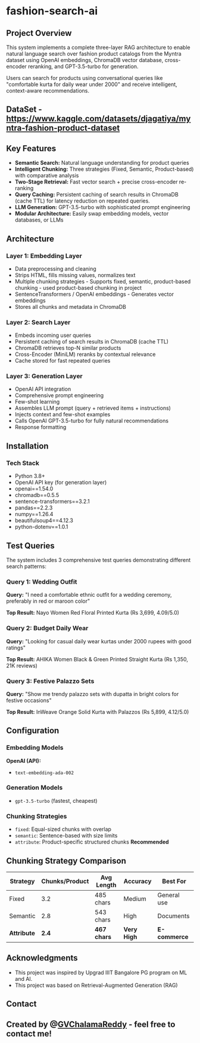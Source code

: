 # fashion-search-ai
## Project Overview

This system implements a complete three-layer RAG architecture to enable natural language search over fashion product catalogs from the Myntra dataset using OpenAI embeddings, ChromaDB vector database, cross-encoder reranking, and GPT-3.5-turbo for generation.

Users can search for products using conversational queries like "comfortable kurta for daily wear under 2000" and receive intelligent, context-aware recommendations.

## DataSet - https://www.kaggle.com/datasets/djagatiya/myntra-fashion-product-dataset

## Key Features

- **Semantic Search:** Natural language understanding for product queries
- **Intelligent Chunking:** Three strategies (Fixed, Semantic, Product-based) with comparative analysis
- **Two-Stage Retrieval:** Fast vector search + precise cross-encoder re-ranking
- **Query Caching:** Persistent caching of search results in ChromaDB (cache TTL) for latency reduction on repeated queries.
- **LLM Generation:** GPT-3.5-turbo with sophisticated prompt engineering
- **Modular Architecture:** Easily swap embedding models, vector databases, or LLMs


## Architecture

### Layer 1: Embedding Layer
- Data preprocessing and cleaning
- Strips HTML, fills missing values, normalizes text
- Multiple chunking strategies - Supports fixed, semantic, product-based chunking - used product-based chunking  in project
- SentenceTransformers / OpenAI embeddings - Generates vector embeddings
- Stores all chunks and metadata in ChromaDB

### Layer 2: Search Layer
- Embeds incoming user queries
- Persistent caching of search results in ChromaDB (cache TTL)
- ChromaDB retrieves top-N similar products
- Cross-Encoder (MiniLM) reranks by contextual relevance
- Cache stored for fast repeated queries

### Layer 3: Generation Layer
- OpenAI API integration
- Comprehensive prompt engineering
- Few-shot learning
- Assembles LLM prompt (query + retrieved items + instructions)
- Injects context and few-shot examples
- Calls OpenAI GPT-3.5-turbo for fully natural recommendations
- Response formatting

## Installation

### Tech Stack
- Python 3.8+
- OpenAI API key (for generation layer)
- openai==1.54.0 
- chromadb==0.5.5 
- sentence-transformers==3.2.1 
- pandas==2.2.3 
- numpy==1.26.4 
- beautifulsoup4==4.12.3 
- python-dotenv==1.0.1

## Test Queries

The system includes 3 comprehensive test queries demonstrating different search patterns:

### Query 1: Wedding Outfit
**Query:** "I need a comfortable ethnic outfit for a wedding ceremony, preferably in red or maroon color"

**Top Result:** Nayo Women Red Floral Printed Kurta (Rs 3,699, 4.09/5.0)

### Query 2: Budget Daily Wear
**Query:** "Looking for casual daily wear kurtas under 2000 rupees with good ratings"

**Top Result:** AHIKA Women Black & Green Printed Straight Kurta (Rs 1,350, 21K reviews)

### Query 3: Festive Palazzo Sets
**Query:** "Show me trendy palazzo sets with dupatta in bright colors for festive occasions"

**Top Result:** InWeave Orange Solid Kurta with Palazzos (Rs 5,899, 4.12/5.0)

## Configuration

### Embedding Models
**OpenAI (API):**
- `text-embedding-ada-002`

### Generation Models
- `gpt-3.5-turbo` (fastest, cheapest)

### Chunking Strategies

- `fixed`: Equal-sized chunks with overlap
- `semantic`: Sentence-based with size limits
- `attribute`: Product-specific structured chunks **Recommended**

## Chunking Strategy Comparison

| Strategy | Chunks/Product | Avg Length | Accuracy | Best For |
|----------|---------------|------------|----------|----------|
| Fixed | 3.2 | 485 chars | Medium | General use |
| Semantic | 2.8 | 543 chars | High | Documents |
| **Attribute** | **2.4** | **467 chars** | **Very High** | **E-commerce** |


## Acknowledgments
- This project was inspired by Upgrad IIIT Bangalore PG program on ML and AI. 
- This project was based on Retrieval-Augmented Generation (RAG)

## Contact
Created by @[GVChalamaReddy](https://github.com/GVChalamaReddy) - feel free to contact me!
---



